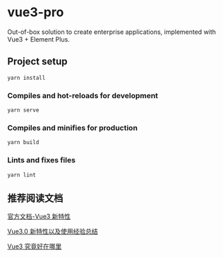 # vue3-pro

Out-of-box solution to create enterprise applications, implemented with Vue3 + Element Plus.

## Project setup

```
yarn install
```

### Compiles and hot-reloads for development

```
yarn serve
```

### Compiles and minifies for production

```
yarn build
```

### Lints and fixes files

```
yarn lint
```

## 推荐阅读文档

[官方文档-Vue3 新特性](https://v3.cn.vuejs.org/guide/migration/introduction.html#%E6%A6%82%E8%A7%88)

[Vue3.0 新特性以及使用经验总结](https://juejin.cn/post/6940454764421316644)

[Vue3 究竟好在哪里](https://zhuanlan.zhihu.com/p/133819602)
